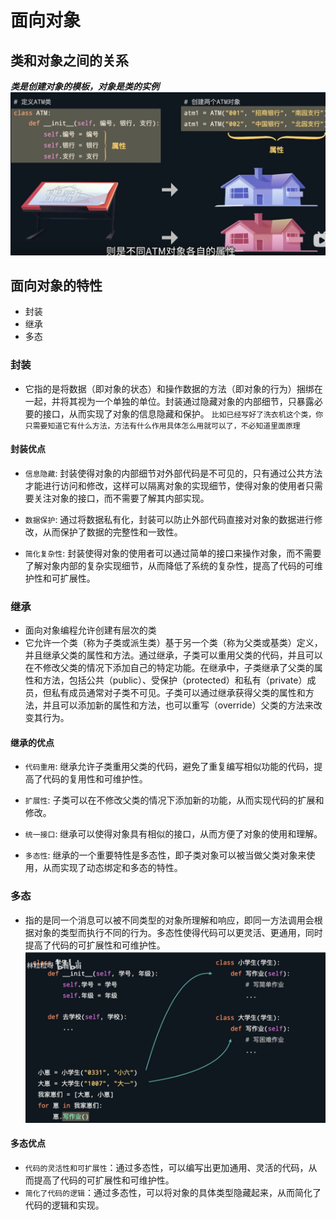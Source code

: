 # 面向对象
## 类和对象之间的关系
***类是创建对象的模板，对象是类的实例***
![alt text](image-1.png)
## 面向对象的特性
* 封装
* 继承
* 多态
### 封装
* 它指的是将数据（即对象的状态）和操作数据的方法（即对象的行为）捆绑在一起，并将其视为一个单独的单位。封装通过隐藏对象的内部细节，只暴露必要的接口，从而实现了对象的信息隐藏和保护。
`比如已经写好了洗衣机这个类，你只需要知道它有什么方法，方法有什么作用具体怎么用就可以了，不必知道里面原理 `
#### 封装优点
* `信息隐藏`: 封装使得对象的内部细节对外部代码是不可见的，只有通过公共方法才能进行访问和修改，这样可以隔离对象的实现细节，使得对象的使用者只需要关注对象的接口，而不需要了解其内部实现。

* `数据保护`: 通过将数据私有化，封装可以防止外部代码直接对对象的数据进行修改，从而保护了数据的完整性和一致性。

* `简化复杂性`: 封装使得对象的使用者可以通过简单的接口来操作对象，而不需要了解对象内部的复杂实现细节，从而降低了系统的复杂性，提高了代码的可维护性和可扩展性。
### 继承
*  面向对象编程允许创建有层次的类
* 它允许一个类（称为子类或派生类）基于另一个类（称为父类或基类）定义，并且继承父类的属性和方法。通过继承，子类可以重用父类的代码，并且可以在不修改父类的情况下添加自己的特定功能。在继承中，子类继承了父类的属性和方法，包括公共（public）、受保护（protected）和私有（private）成员，但私有成员通常对子类不可见。子类可以通过继承获得父类的属性和方法，并且可以添加新的属性和方法，也可以重写（override）父类的方法来改变其行为。
#### 继承的优点
* `代码重用`: 继承允许子类重用父类的代码，避免了重复编写相似功能的代码，提高了代码的复用性和可维护性。

* `扩展性`: 子类可以在不修改父类的情况下添加新的功能，从而实现代码的扩展和修改。

* `统一接口`: 继承可以使得对象具有相似的接口，从而方便了对象的使用和理解。

* `多态性`: 继承的一个重要特性是多态性，即子类对象可以被当做父类对象来使用，从而实现了动态绑定和多态的特性。
### 多态
* 指的是同一个消息可以被不同类型的对象所理解和响应，即同一方法调用会根据对象的类型而执行不同的行为。多态性使得代码可以更灵活、更通用，同时提高了代码的可扩展性和可维护性。
![alt text](image-2.png)
#### 多态优点
*  `代码的灵活性和可扩展性`：通过多态性，可以编写出更加通用、灵活的代码，从而提高了代码的可扩展性和可维护性。
*  `简化了代码的逻辑`：通过多态性，可以将对象的具体类型隐藏起来，从而简化了代码的逻辑和实现。




